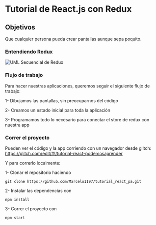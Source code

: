 # Tutorial de React.js con Redux

## Objetivos
Que cualquier persona pueda crear pantallas aunque sepa poquito.

### Entendiendo Redux

![UML Secuencial de Redux](https://i.imgur.com/Ca4hhuK.png)

### Flujo de trabajo
Para hacer nuestras aplicaciones, queremos seguir el siguiente flujo de trabajo:

1- Dibujamos las pantallas, sin preocuparnos del código

2- Creamos un estado inicial para toda la aplicación

3- Programamos todo lo necesario para conectar el store de redux con nuestra app

### Correr el proyecto

Pueden ver el código y la app corriendo con un navegador desde glitch: https://glitch.com/edit/#!/tutorial-react-podemosaprender

Y para correrlo localmente:

1- Clonar el repositorio haciendo 

~~~
git clone https://github.com/Marcelo1197/tutorial_react_pa.git
~~~

2- Instalar las dependencias con
~~~
npm install
~~~
3- Correr el proyecto con
~~~
npm start
~~~